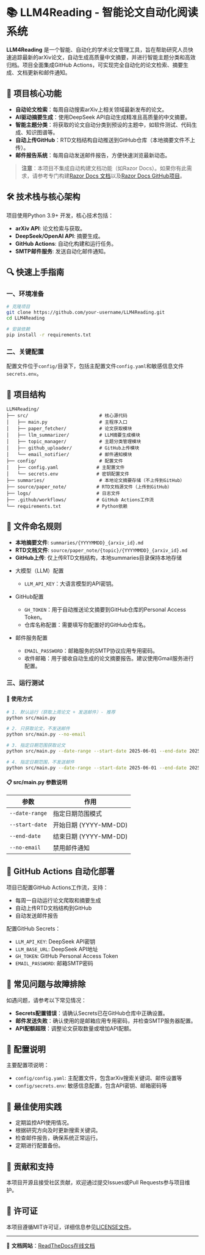 # 📚 LLM4Reading - 智能论文自动化阅读系统

**LLM4Reading** 是一个智能、自动化的学术论文管理工具，旨在帮助研究人员快速追踪最新的arXiv论文，自动生成高质量中文摘要，并进行智能主题分类和高效归档。项目全面集成GitHub Actions，可实现完全自动化的论文检索、摘要生成、文档更新和邮件通知。

## 🚀 项目核心功能

* **自动论文检索**：每周自动搜索arXiv上相关领域最新发布的论文。
* **AI驱动摘要生成**：使用DeepSeek API自动生成精准且高质量的中文摘要。
* **智能主题分类**：将获取的论文自动分类到预设的主题中，如软件测试、代码生成、知识图谱等。
* **自动上传GitHub**：RTD文档结构自动推送到GitHub仓库（本地摘要文件不上传）。
* **邮件报告系统**：每周自动发送邮件报告，方便快速浏览最新动态。

> **注意**：本项目不集成自动构建文档功能（如Razor Docs）。如果你有此需求，请参考专门构建[Razor Docs 文档](https://razordocs.com)以及[Razor Docs GitHub项目](https://github.com/razordocs/razor-docs)。

## 🛠️ 技术栈与核心架构

项目使用Python 3.9+ 开发，核心技术包括：

* **arXiv API**: 论文检索与获取。
* **DeepSeek/OpenAI API**: 摘要生成。
* **GitHub Actions**: 自动化构建和运行任务。
* **SMTP邮件服务**: 发送自动化邮件通知。

## 🔍 快速上手指南

### 一、环境准备

```bash
# 克隆项目
git clone https://github.com/your-username/LLM4Reading.git
cd LLM4Reading

# 安装依赖
pip install -r requirements.txt
```

### 二、关键配置

配置文件位于`config/`目录下，包括主配置文件`config.yaml`和敏感信息文件`secrets.env`。

## 📁 项目结构

```
LLM4Reading/
├── src/                          # 核心源代码
│   ├── main.py                   # 主程序入口
│   ├── paper_fetcher/            # 论文获取模块
│   ├── llm_summarizer/           # LLM摘要生成模块
│   ├── topic_manager/            # 主题分类管理模块
│   ├── github_uploader/          # GitHub上传模块
│   └── email_notifier/           # 邮件通知模块
├── config/                       # 配置文件
│   ├── config.yaml              # 主配置文件
│   └── secrets.env              # 密钥配置文件
├── summaries/                    # 本地论文摘要存储（不上传到GitHub）
├── source/paper_note/           # RTD文档源文件（上传到GitHub）
├── logs/                        # 日志文件
├── .github/workflows/           # GitHub Actions工作流
└── requirements.txt             # Python依赖
```

## 📝 文件命名规则

- **本地摘要文件**: `summaries/{YYYYMMDD}_{arxiv_id}.md`
- **RTD文档文件**: `source/paper_note/{topic}/{YYYYMMDD}_{arxiv_id}.md`
- **GitHub上传**: 仅上传RTD文档结构，本地summaries目录保持本地存储

* 大模型（LLM）配置

  * `LLM_API_KEY`：大语言模型的API密钥。

* GitHub配置

  * `GH_TOKEN`：用于自动推送论文摘要到GitHub仓库的Personal Access Token。
  * 仓库名称配置：需要填写你配置好的GitHub仓库名。

* 邮件服务配置

  * `EMAIL_PASSWORD`：邮箱服务的SMTP协议应用专用密码。
  * 收件邮箱：用于接收自动生成的论文摘要报告。建议使用Gmail服务进行配置。

### 三、运行测试

#### 🔧 使用方式

```bash
# 1. 默认运行（获取上周论文 + 发送邮件）- 推荐
python src/main.py

# 2. 只获取论文，不发送邮件
python src/main.py --no-email

# 3. 指定日期范围获取论文
python src/main.py --date-range --start-date 2025-06-01 --end-date 2025-06-07

# 4. 指定日期范围，不发送邮件
python src/main.py --date-range --start-date 2025-06-01 --end-date 2025-06-07 --no-email
```

#### 📋 src/main.py 参数说明

| 参数 | 作用 |
|------|------|
| `--date-range` | 指定日期范围模式 |
| `--start-date` | 开始日期 (YYYY-MM-DD) |
| `--end-date` | 结束日期 (YYYY-MM-DD) |
| `--no-email` | 禁用邮件通知 |

## 📅 GitHub Actions 自动化部署

项目已配置GitHub Actions工作流，支持：
- 每周一自动运行论文爬取和摘要生成
- 自动上传RTD文档结构到GitHub
- 自动发送邮件报告

配置GitHub Secrets：
- `LLM_API_KEY`: DeepSeek API密钥
- `LLM_BASE_URL`: DeepSeek API地址
- `GH_TOKEN`: GitHub Personal Access Token
- `EMAIL_PASSWORD`: 邮箱SMTP密码

## 🚧 常见问题与故障排除

如遇问题，请参考以下常见情况：

* **Secrets配置错误**：请确认Secrets已在GitHub仓库中正确设置。
* **邮件发送失败**：确认使用的是邮箱应用专用密码，并检查SMTP服务器配置。
* **API配额超限**：调整论文获取数量或增加API配额。


## 📝 配置说明

主要配置项说明：
- `config/config.yaml`: 主配置文件，包含arXiv搜索关键词、邮件设置等
- `config/secrets.env`: 敏感信息配置，包含API密钥、邮箱密码等

## 🎯 最佳使用实践

* 定期监控API使用情况。
* 根据研究方向及时更新搜索关键词。
* 检查邮件报告，确保系统正常运行。
* 定期进行配置备份。

## 🤝 贡献和支持

本项目开源且接受社区贡献，欢迎通过提交Issues或Pull Requests参与项目维护。

## 📜 许可证

本项目遵循MIT许可证，详细信息参见[LICENSE文件](LICENSE)。

---

📖 **文档网站**：[ReadTheDocs在线文档](https://docs.readthedocs.com/platform/stable/)
